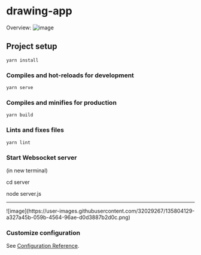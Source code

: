 # drawing-app

Overview:
![image](https://user-images.githubusercontent.com/32029267/135751428-c33ee3bc-b90e-4447-a09f-d74a4d96e9f4.png)


## Project setup
```
yarn install
```

### Compiles and hot-reloads for development
```
yarn serve
```

### Compiles and minifies for production
```
yarn build
```

### Lints and fixes files
```
yarn lint
```

### Start Websocket server
(in new terminal)

cd server

node server.js


<hr>
![image](https://user-images.githubusercontent.com/32029267/135804129-a327a45b-059b-4564-96ae-d0d3887b2d0c.png)



### Customize configuration
See [Configuration Reference](https://cli.vuejs.org/config/).
